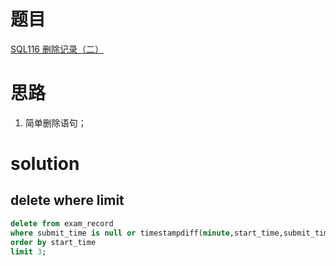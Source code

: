 # 题目

[SQL116 删除记录（二）](https://www.nowcoder.com/practice/964c9f7fffbb4ab18b507cfed4111b4a?tpId=240&tqId=2223562&ru=/exam/oj&qru=/ta/sql-advanced/question-ranking&sourceUrl=%2Fexam%2Foj%3Ftab%3DSQL%25E7%25AF%2587%26topicId%3D240)

# 思路
1. 简单删除语句；

# solution

## delete where limit
```sql
delete from exam_record
where submit_time is null or timestampdiff(minute,start_time,submit_time)<5
order by start_time
limit 3;
```

